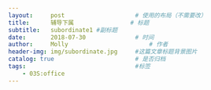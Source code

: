 ```yaml
---
layout:     post   				    # 使用的布局（不需要改）
title:      辅导下属 				# 标题
subtitle:   subordinate1 #副标题
date:       2018-07-30 				# 时间
author:     Molly 						# 作者
header-img: img/subordinate.jpg 	#这篇文章标题背景图片
catalog: true 						# 是否归档
tags:								#标签
    - 03S:office
---
```


